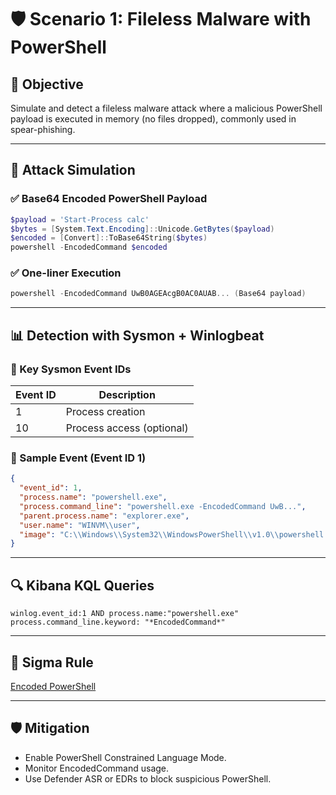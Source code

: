 # 🛡️ Scenario 1: Fileless Malware with PowerShell

## 🎯 Objective

Simulate and detect a fileless malware attack where a malicious PowerShell payload is executed in memory (no files dropped), commonly used in spear-phishing.

---

## 🧪 Attack Simulation

### ✅ Base64 Encoded PowerShell Payload

```powershell
$payload = 'Start-Process calc'
$bytes = [System.Text.Encoding]::Unicode.GetBytes($payload)
$encoded = [Convert]::ToBase64String($bytes)
powershell -EncodedCommand $encoded
```

### ✅ One-liner Execution

```powershell
powershell -EncodedCommand UwB0AGEAcgB0AC0AUAB... (Base64 payload)
```

---

## 📊 Detection with Sysmon + Winlogbeat

### 🧠 Key Sysmon Event IDs

| Event ID | Description                   |
|----------|-------------------------------|
| 1        | Process creation              |
| 10       | Process access (optional)     |

### 📂 Sample Event (Event ID 1)

```json
{
  "event_id": 1,
  "process.name": "powershell.exe",
  "process.command_line": "powershell.exe -EncodedCommand UwB...",
  "parent.process.name": "explorer.exe",
  "user.name": "WINVM\\user",
  "image": "C:\\Windows\\System32\\WindowsPowerShell\\v1.0\\powershell.exe"
}
```

---

## 🔍 Kibana KQL Queries

```kql
winlog.event_id:1 AND process.name:"powershell.exe"
process.command_line.keyword: "*EncodedCommand*"
```

---

## 📘 Sigma Rule

[Encoded PowerShell](https://github.com/SigmaHQ/sigma/blob/master/rules/windows/process_creation/win_susp_powershell_encodedcommand.yml)

---

## 🛡️ Mitigation

- Enable PowerShell Constrained Language Mode.
- Monitor EncodedCommand usage.
- Use Defender ASR or EDRs to block suspicious PowerShell.
